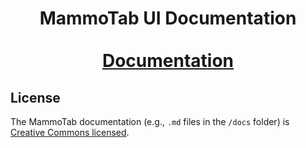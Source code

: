 <div align="center">
  <h1 align="center">
    MammoTab UI Documentation
    <br />
    <br />
    <a href="https://unimib-datai.github.io/mantistable-ui-docs/">Documentation</a>
  </h1>
</div>

## License

The MammoTab documentation (e.g., `.md` files in the `/docs` folder) is [Creative Commons licensed](./LICENSE).
